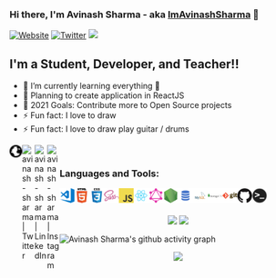 ### Hi there, I'm Avinash Sharma - aka [ImAvinashSharma][website] 👋

[![Website](https://img.shields.io/website?label=Avinash%20Sharma&up_message=UP&url=https%3A%2F%2Fwww.avinash-sharma-apex.ml%2F)](https://www.avinash-sharma-apex.ml/)
[![Twitter](https://img.shields.io/twitter/url?style=social&url=https%3A%2F%2Ftwitter.com%2FAvinash406406)](https://twitter.com/intent/follow?original_referer=https%3A%2F%2Fgithub.com%2FcodeSTACKr&screen_name=codeSTACKr)
![](https://komarev.com/ghpvc/?username=imAvinashSharma&color=blueviolet&style=plastic)
## I'm a Student, Developer, and Teacher!!
- 🌱 I’m currently learning everything 🤣
- 👯 Planning to create application in ReactJS
- 🥅 2021 Goals: Contribute more to Open Source projects
- ⚡ Fun fact: I love to draw 
- ⚡ Fun fact: I love to draw play guitar / drums


[<img align="left" alt="https://www.avinash-sharma-apex.ml/" width="22px" src="https://raw.githubusercontent.com/iconic/open-iconic/master/svg/globe.svg" />][website]
[<img align="left" alt="avinash-sharma | Twitter" width="22px" src="https://cdn.jsdelivr.net/npm/simple-icons@v3/icons/twitter.svg" />][twitter]
[<img align="left" alt="avinash-sharma | LinkedIn" width="22px" src="https://cdn.jsdelivr.net/npm/simple-icons@v3/icons/linkedin.svg" />][linkedin]
[<img align="left" alt="avinash-sharma | Instagram" width="22px" src="https://cdn.jsdelivr.net/npm/simple-icons@v3/icons/instagram.svg" />][instagram]

<br />

### Languages and Tools:

<img align="left" alt="Visual Studio Code" width="26px" src="https://raw.githubusercontent.com/github/explore/80688e429a7d4ef2fca1e82350fe8e3517d3494d/topics/visual-studio-code/visual-studio-code.png" />
<img align="left" alt="HTML5" width="26px" src="https://raw.githubusercontent.com/github/explore/80688e429a7d4ef2fca1e82350fe8e3517d3494d/topics/html/html.png" />
<img align="left" alt="CSS3" width="26px" src="https://raw.githubusercontent.com/github/explore/80688e429a7d4ef2fca1e82350fe8e3517d3494d/topics/css/css.png" />
<img align="left" alt="Sass" width="26px" src="https://raw.githubusercontent.com/github/explore/80688e429a7d4ef2fca1e82350fe8e3517d3494d/topics/sass/sass.png" />
<img align="left" alt="JavaScript" width="26px" src="https://raw.githubusercontent.com/github/explore/80688e429a7d4ef2fca1e82350fe8e3517d3494d/topics/javascript/javascript.png" />
<img align="left" alt="React" width="26px" src="https://raw.githubusercontent.com/github/explore/80688e429a7d4ef2fca1e82350fe8e3517d3494d/topics/react/react.png" />
<img align="left" alt="GraphQL" width="26px" src="https://raw.githubusercontent.com/github/explore/80688e429a7d4ef2fca1e82350fe8e3517d3494d/topics/graphql/graphql.png" />
<img align="left" alt="Node.js" width="26px" src="https://raw.githubusercontent.com/github/explore/80688e429a7d4ef2fca1e82350fe8e3517d3494d/topics/nodejs/nodejs.png" />
<img align="left" alt="SQL" width="26px" src="https://raw.githubusercontent.com/github/explore/80688e429a7d4ef2fca1e82350fe8e3517d3494d/topics/sql/sql.png" />
<img align="left" alt="MySQL" width="26px" src="https://raw.githubusercontent.com/github/explore/80688e429a7d4ef2fca1e82350fe8e3517d3494d/topics/mysql/mysql.png" />
<img align="left" alt="MongoDB" width="26px" src="https://raw.githubusercontent.com/github/explore/80688e429a7d4ef2fca1e82350fe8e3517d3494d/topics/mongodb/mongodb.png" />
<img align="left" alt="Git" width="26px" src="https://raw.githubusercontent.com/github/explore/80688e429a7d4ef2fca1e82350fe8e3517d3494d/topics/git/git.png" />
<img align="left" alt="GitHub" width="26px" src="https://raw.githubusercontent.com/github/explore/78df643247d429f6cc873026c0622819ad797942/topics/github/github.png" />
<img align="left" alt="Terminal" width="26px" src="https://raw.githubusercontent.com/github/explore/80688e429a7d4ef2fca1e82350fe8e3517d3494d/topics/terminal/terminal.png" />

<br />
<br />

<p align="center">
  <img width="48%" src="https://github-readme-stats.vercel.app/api?username=ImAvinashSharma&show_icons=true&theme=radical" />
  <img width="48%" src="https://github-readme-streak-stats.herokuapp.com/?user=imAvinashSharma&theme=tokyonight" />
</p>

![Avinash Sharma's github activity graph](https://activity-graph.herokuapp.com/graph?username=imAvinashSharma&theme=xcode)

<p align="center">
  <img class="img" src="https://github-readme-stats.vercel.app/api/top-langs/?username=ImAvinashSharma"/>
</p>

[website]: http://avinash-sharma.com/
[twitter]: https://twitter.com/Avinash406406
[instagram]: https://www.instagram.com/__.avinash__/
[linkedin]: https://www.linkedin.com/in/the-avinash-sharma/
